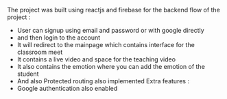 The project was built using reactjs and firebase for the backend
flow of the project :

- User can signup using email and password or with google directly
- and then login to the account
- It will redirect to the mainpage which contains interface for the classroom meet
- It contains a live video and space for the teaching video
- It also contains the emotion where you can add the emotion of the student
- And also Protected routing also implemented
  Extra features :
- Google authentication also enabled
